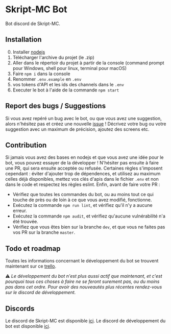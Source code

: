# Skript-MC Bot

Bot discord de Skript-MC.

## Installation

0. Installer [nodejs](https://nodejs.org/fr/)
1. Télécharger l'archive du projet (le .zip)
2. Aller dans le répertoir du projet à partir de la console (command prompt pour Windows, shell pour linux, terminal pour macOS)
3. Faire `npm i` dans la console
4. Renommer `.env.example` en `.env`
5. vos tokens d'API et les ids des channels dans le `.env`
6. Executer le bot à l'aide de la commande `npm start`

## Report des bugs / Suggestions

Si vous avez repéré un bug avec le bot, ou que vous avez une suggestion, alors n'hésitez pas et créez une nouvelle [issue](https://github.com/Skript-MC/Swan/issues) ! Décrivez votre bug ou votre suggestion avec un maximum de précision, ajoutez des screens etc.

## Contribution

Si jamais vous avez des bases en nodejs et que vous avez une idée pour le bot, vous pouvez essayer de la développer ! N'hésiter pas ensuite à faire une PR, qui sera ensuite acceptée ou refusée. Certaines règles s'imposent cependant : éviter d'ajouter trop de dépendences, et utilisez au maximum celles déjà disponibles, mettez vos clés d'apis dans le fichier `.env` et non dans le code et respectez les règles eslint.
Enfin, avant de faire votre PR :
- Vérifiez que toutes les commandes du bot, ou au moins tout ce qui touche de près ou de loin à ce que vous avez modifié, fonctionne.
- Exécutez la commande `npm run lint`, et vérifiez qu'il n'y a aucune erreur.
- Exécutez la commande `npm audit`, et vérifiez qu'aucune vulnérabilité n'a été trouvée.
- Vérifiez que vous êtes bien sur la branche `dev`, et que vous ne faites pas vos PR sur la branche `master`.

## Todo et roadmap

Toutes les informations concernant le développement du bot se trouvent maintenant sur ce [trello](https://trello.com/b/aFLW76Fv/swan).

:warning: *Le développement du bot n'est plus aussi actif que maintenant, et c'est pourquoi tous ces choses à faire ne se feront surement pas, ou du moins pas dans cet ordre. Pour avoir des nouveautés plus récentes rendez-vous sur le discord de développement.*

## Discords

Le discord de Skript-MC est disponible [ici](https://discordapp.com/invite/J3NSGaE).
Le discord de développement du bot est disponible [ici](https://discord.gg/njSgX3w).
